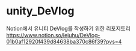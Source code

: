 # unity_DeVlog
Notion에서 유니티 DeVlog를 작성하기 위한 리포지토리 https://www.notion.so/lejuhu/DeVlog-01b0af12920f439d84638ba370c86f39?pvs=4
